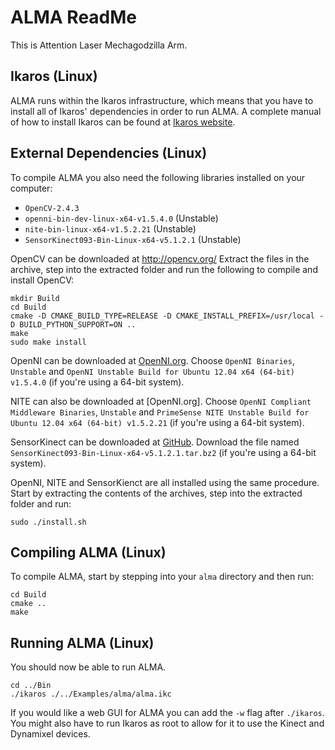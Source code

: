 ALMA ReadMe
=============
This is Attention Laser Mechagodzilla Arm.


Ikaros (Linux)
-----------------
ALMA runs within the Ikaros infrastructure, which means that you have to install all of Ikaros' dependencies in order to run ALMA. A complete manual of how to install Ikaros can be found at [Ikaros website](http://www.ikaros-project.org/installing/).


External Dependencies (Linux)
-----------------
To compile ALMA you also need the following libraries installed on your computer:
* `OpenCV-2.4.3`
* `openni-bin-dev-linux-x64-v1.5.4.0` (Unstable)
* `nite-bin-linux-x64-v1.5.2.21` (Unstable)
* `SensorKinect093-Bin-Linux-x64-v5.1.2.1` (Unstable)

OpenCV can be downloaded at http://opencv.org/
Extract the files in the archive, step into the extracted folder and run the following to compile and install OpenCV:

```
mkdir Build
cd Build
cmake -D CMAKE_BUILD_TYPE=RELEASE -D CMAKE_INSTALL_PREFIX=/usr/local -D BUILD_PYTHON_SUPPORT=ON ..
make
sudo make install
```

OpenNI can be downloaded at [OpenNI.org](http://www.openni.org/Downloads/OpenNIModules.aspx). Choose `OpenNI Binaries`, `Unstable` and `OpenNI Unstable Build for Ubuntu 12.04 x64 (64-bit) v1.5.4.0` (if you're using a 64-bit system).

NITE can also be downloaded at [OpenNI.org]. Choose `OpenNI Compliant Middleware Binaries`, `Unstable` and `PrimeSense NITE Unstable Build for Ubuntu 12.04 x64 (64-bit) v1.5.2.21` (if you're using a 64-bit system).

SensorKinect can be downloaded at [GitHub](https://github.com/avin2/SensorKinect/tree/unstable/Bin). Download the file named `SensorKinect093-Bin-Linux-x64-v5.1.2.1.tar.bz2` (if you're using a 64-bit system).

OpenNI, NITE and SensorKienct are all installed using the same procedure. Start by extracting the contents of the archives, step into the extracted folder and run:
```
sudo ./install.sh
```


Compiling ALMA (Linux)
-----------------
To compile ALMA, start by stepping into your `alma` directory and then run:
```
cd Build
cmake ..
make
```

Running ALMA (Linux)
-----------------
You should now be able to run ALMA.
```
cd ../Bin
./ikaros ./../Examples/alma/alma.ikc
```

If you would like a web GUI for ALMA you can add the `-w` flag after `./ikaros`. You might also have to run Ikaros as root to allow for it to use the Kinect and Dynamixel devices.
